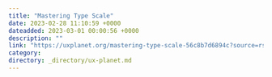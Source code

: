 ```yaml
---
title: "Mastering Type Scale"
date: 2023-02-28 11:10:59 +0000
dateadded: 2023-03-01 00:00:56 +0000
description: ""
link: "https://uxplanet.org/mastering-type-scale-56c8b7d6894c?source=rss----819cc2aaeee0---4"
category:
directory: _directory/ux-planet.md
---
```

